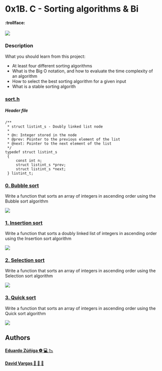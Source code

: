 # 0x1B. C - Sorting algorithms & Bi

#### :trollface:


![](https://memegenerator.net/img/instances/62795970.jpg)

### Description

What you should learn from this project:

- At least four different sorting algorithms
- What is the Big O notation, and how to evaluate the time complexity of an algorithm
- How to select the best sorting algorithm for a given input
- What is a stable sorting algorith

### [sort.h](https://github.com/edwardzuniga/ "sort.h")

##### Header file

    /**
     * struct listint_s - Doubly linked list node
     *
     * @n: Integer stored in the node
     * @prev: Pointer to the previous element of the list
     * @next: Pointer to the next element of the list
     */
    typedef struct listint_s
     {
         const int n;
         struct listint_s *prev;
         struct listint_s *next;
     } listint_t;

### [0. Bubble sort](https://github.com/edwardzuniga/ "0. Bubble sort")

Write a function that sorts an array of integers in ascending order using the Bubble sort algorithm

![](https://miro.medium.com/max/1400/1*-qR66X2iwdcjhaqq10y9JQ.gif)

### [1. Insertion sort](https://github.com/edwardzuniga/ "1. Insertion sort")

Write a function that sorts a doubly linked list of integers in ascending order using the Insertion sort algorithm

![](https://miro.medium.com/max/1012/1*JP-wURjwf4k23U2G3GNQDw.gif)

### [2. Selection sort](https://github.com/edwardzuniga/ "2. Selection sort")

Write a function that sorts an array of integers in ascending order using the Selection sort algorithm

![](https://inotgo.com/imagesLocal/202111/29/20211129145528317Y_0.gif)

### [3. Quick sort](https://github.com/edwardzuniga/ "3. Quick sort")

Write a function that sorts an array of integers in ascending order using the Quick sort algorithm

![](https://upload.wikimedia.org/wikipedia/commons/9/9c/Quicksort-example.gif)

## Authors

#### [Eduardo Zúñiga :soccer: :computer: :chart_with_downwards_trend:](https://github.com/edwardzuniga/ "Eduardo Zúñiga") 
#### [David Vargas :eggplant: :peach: :nail_care:](https://github.com/David-VargasV/ "David Vargas") 